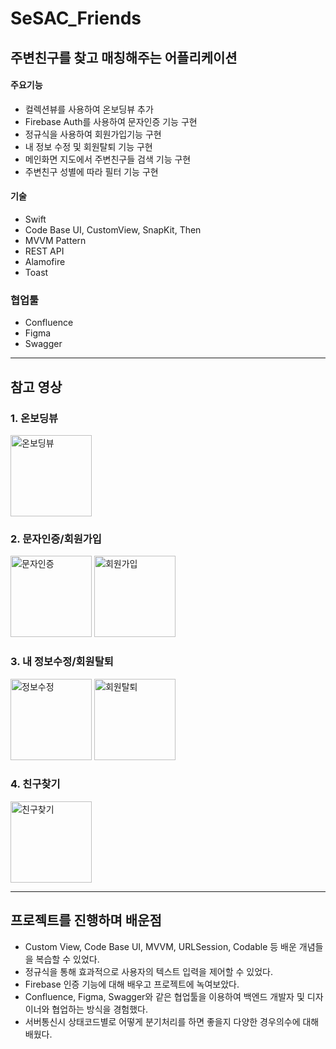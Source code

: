 # SeSAC_Friends 

## 주변친구를 찾고 매칭해주는 어플리케이션

#### 주요기능
- 컬렉션뷰를 사용하여 온보딩뷰 추가 
- Firebase Auth를 사용하여 문자인증 기능 구현
- 정규식을 사용하여 회원가입기능 구현
- 내 정보 수정 및 회원탈퇴 기능 구현
- 메인화면 지도에서 주변친구들 검색 기능 구현
- 주변친구 성별에 따라 필터 기능 구현

#### 기술
- Swift
- Code Base UI, CustomView, SnapKit, Then
- MVVM Pattern
- REST API
- Alamofire
- Toast

### 협업툴
- Confluence
- Figma
- Swagger

--------
## 참고 영상
### 1. 온보딩뷰
<img src="https://user-images.githubusercontent.com/61865579/160877279-4fcf7c24-b464-49bc-ae6a-60d1f325977e.gif" alt="온보딩뷰" width="130"/>

### 2. 문자인증/회원가입
<img src="https://user-images.githubusercontent.com/61865579/160877240-c47a6c25-7ba3-487a-abcc-9a4bb91fe323.gif" alt="문자인증" width="130"/> <img src="https://user-images.githubusercontent.com/61865579/160877284-77665c83-7ab5-4f79-902b-aed3b675b8aa.gif" alt="회원가입" width="130"/>

### 3. 내 정보수정/회원탈퇴
<img src="https://user-images.githubusercontent.com/61865579/160877268-e325c789-0de1-44f3-9d97-7ea7c97faf7d.gif" alt="정보수정" width="130"/> <img src="https://user-images.githubusercontent.com/61865579/160877285-770126c2-b037-431b-b65b-cb6e10a39937.gif" alt="회원탈퇴" width="130"/>

### 4. 친구찾기
<img src="https://user-images.githubusercontent.com/61865579/160878241-3c3a6cf2-222d-4105-a69f-bc040237ea83.png" alt="친구찾기" width="130"/> 


-----
## 프로젝트를 진행하며 배운점
- Custom View, Code Base UI, MVVM, URLSession, Codable 등 배운 개념들을 복습할 수 있었다.
- 정규식을 통해 효과적으로 사용자의 텍스트 입력을 제어할 수 있었다.
- Firebase 인증 기능에 대해 배우고 프로젝트에 녹여보았다.
- Confluence, Figma, Swagger와 같은 협업툴을 이용하여 백엔드 개발자 및 디자이너와 협업하는 방식을 경험했다.
- 서버통신시 상태코드별로 어떻게 분기처리를 하면 좋을지 다양한 경우의수에 대해 배웠다.
